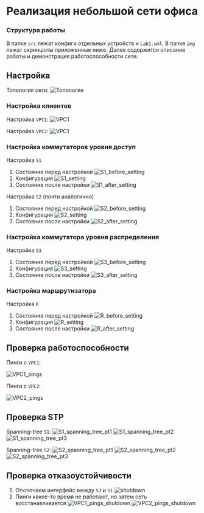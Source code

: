 # Реализация небольшой сети офиса

### Структура работы
В папке `src` лежат конфиги отдельных устройств и `Lab1.uml`.
В папке `img` лежат скриншоты приложенные ниже.
Далее содержится описание работы и демонстрация работоспособности сети.

## Настройка

Топология сети:
![Топология](img/topology.jpg)

### Настройка клиентов

Настройка `VPC1`:
![VPC1](img/VPC1_setting.jpg)

Настройка `VPC2`:
![VPC1](img/VPC2_setting.jpg)

### Настройка коммутаторов уровня доступ

Настройка `S1`

1. Состояние перед настройкой
![S1_before_setting](img/S1_before_setting.jpg)
2. Конфигурация
![S1_setting](img/S1_setting.jpg)
3. Состояние после настройки
![S1_after_setting](img/S1_after_setting.jpg)


Настройка `S2` (почти аналогично)

1. Состояние перед настройкой
![S2_before_setting](img/S2_before_setting.jpg)
2. Конфигурация
![S2_setting](img/S2_setting.jpg)
3. Состояние после настройки
![S2_after_setting](img/S2_after_setting.jpg)

### Настройка коммутатора уровня распределения

Настройка `S3`

1. Состояние перед настройкой
![S3_before_setting](img/S3_before_setting.jpg)
2. Конфигурация
![S3_setting](img/S3_setting.jpg)
3. Состояние после настройки
![S3_after_setting](img/S3_after_setting.jpg)

### Настройка маршрутизатора

Настройка `R`

1. Состояние перед настройкой
![R_before_setting](img/R_before_setting.jpg)
2. Конфигурация
![R_setting](img/R_setting.jpg)
3. Состояние после настройки
![R_after_setting](img/R_after_setting.jpg)

## Проверка работоспособности

Пинги с `VPC1`:

![VPC1_pings](img/VPC1_pings.jpg)

Пинги с `VPC2`:

![VPC2_pings](img/VPC2_pings.jpg)

## Проверка STP

Spanning-tree `S1`:
![S1_spanning_tree_pt1](img/S1_spanning_tree_pt1.jpg)
![S1_spanning_tree_pt2](img/S1_spanning_tree_pt2.jpg)
![S1_spanning_tree_pt3](img/S1_spanning_tree_pt3.jpg)

Spanning-tree `S2`:
![S2_spanning_tree_pt1](img/S2_spanning_tree_pt1.jpg)
![S2_spanning_tree_pt2](img/S2_spanning_tree_pt2.jpg)
![S2_spanning_tree_pt3](img/S2_spanning_tree_pt3.jpg)

## Проверка отказоустойчивости

1. Отключаем интерфейс между `S3` и `S1`
![shutdown](img/shutdown.jpg)
2. Пинги какое-то время не работают, но затем сеть восстанавливается
![VPC1_pings_shutdown](img/VPC1_pings_shutdown.jpg)
![VPC2_pings_shutdown](img/VPC2_pings_shutdown.jpg)
